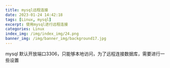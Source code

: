 ```yaml
---
title: mysql远程连接
date: 2023-01-24 14:42:18
tags: [Linux, mysql]
excerpt: 使用mysql进行远程连接
categories: Linux
index_img: /img/index_img/24.png
banner_img: /img/banner_img/background17.jpg
---
```


mysql 默认开放端口3306，只能够本地访问，为了远程连接数据库，需要进行一些设置